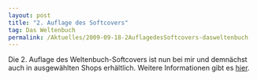 ```yaml
---
layout: post
title: "2. Auflage des Softcovers"
tag: Das Weltenbuch
permalink: /Aktuelles/2009-09-18-2AuflagedesSoftcovers-dasweltenbuch
---
```


Die 2. Auflage des Weltenbuch-Softcovers ist nun bei mir und demnächst auch in ausgewählten Shops erhältlich. Weitere Informationen gibt es [hier](https://dasweltenbuch.jcgames.de/Publikationen/).

